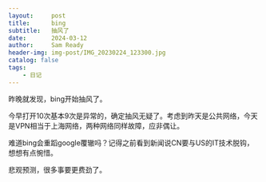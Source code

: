 ```yaml
---
layout:     post
title:      bing
subtitle:   抽风了
date:       2024-03-12
author:     Sam Ready
header-img: img-post/IMG_20230224_123300.jpg
catalog: false
tags:
    - 日记
---
```


昨晚就发现，bing开始抽风了。

今早打开10次基本9次是异常的，确定抽风无疑了。考虑到昨天是公共网络，今天是VPN相当于上海网络，两种网络同样故障，应非偶让。

难道bing会重蹈google覆辙吗？记得之前看到新闻说CN要与US的IT技术脱钩，想想有点惋惜。

悲观预测，很多事要更费劲了。
